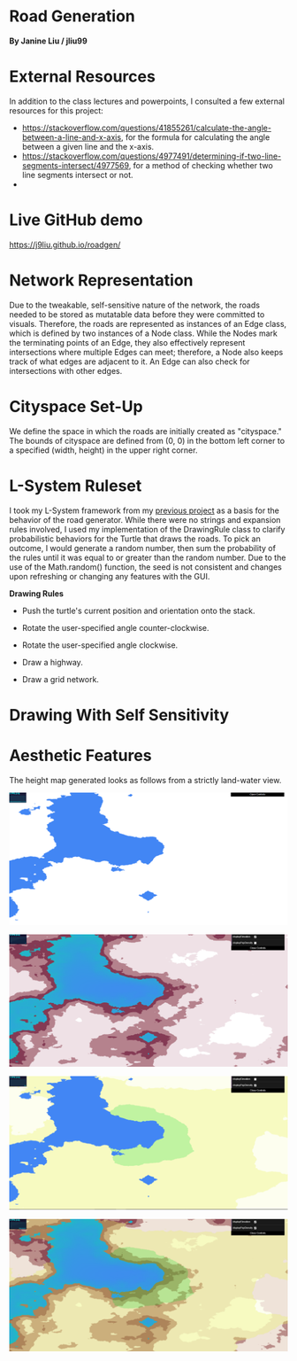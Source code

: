 # Road Generation
**By Janine Liu / jliu99**

# External Resources

In addition to the class lectures and powerpoints, I consulted a few external resources for this project:
- https://stackoverflow.com/questions/41855261/calculate-the-angle-between-a-line-and-x-axis, for the formula for calculating the angle between a given line and the x-axis.
- https://stackoverflow.com/questions/4977491/determining-if-two-line-segments-intersect/4977569, for a method of checking whether two line segments intersect or not.
- 

# Live GitHub demo
https://j9liu.github.io/roadgen/

# Network Representation

Due to the tweakable, self-sensitive nature of the network, the roads needed to be stored as mutatable data before they were committed to visuals. Therefore, the roads are represented as instances of an Edge class, which is defined by two instances of a Node class. While the Nodes mark the terminating points of an Edge, they also effectively represent intersections where multiple Edges can meet; therefore, a Node also keeps track of what edges are adjacent to it. An Edge can also check for intersections with other edges.

# Cityspace Set-Up

We define the space in which the roads are initially created as "cityspace." The bounds of cityspace are defined from (0, 0) in the bottom left corner to a specified (width, height) in the upper right corner.

# L-System Ruleset

I took my L-System framework from my [previous project](https://j9liu.github.io/hw4/) as a basis for the behavior of the road generator. While there were no strings and expansion rules involved, I used my implementation of the DrawingRule class to clarify probabilistic behaviors for the Turtle that draws the roads. To pick an outcome, I would generate a random number, then sum the probability of the rules until it was equal to or greater than the random number. Due to the use of the Math.random() function, the seed is not consistent and changes upon refreshing or changing any features with the GUI.

**Drawing Rules**

- Push the turtle's current position and orientation onto the stack.

- Rotate the user-specified angle counter-clockwise.

- Rotate the user-specified angle clockwise.

- Draw a highway.

- Draw a grid network.

# Drawing With Self Sensitivity


# Aesthetic Features

The height map generated looks as follows from a strictly land-water view. 

![](landwater.png)

![](elevation.png)

![](population.png)

![](elevationpopulation.png)